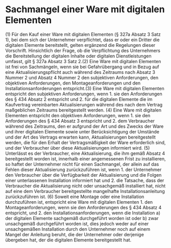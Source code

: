 # Sachmangel einer Ware mit digitalen Elementen

(1) Für den Kauf einer Ware mit digitalen Elementen (§ 327a Absatz 3 Satz 1), bei dem sich der Unternehmer verpflichtet, dass er oder ein Dritter die digitalen Elemente bereitstellt, gelten ergänzend die Regelungen dieser Vorschrift. Hinsichtlich der Frage, ob die Verpflichtung des Unternehmers die Bereitstellung der digitalen Inhalte oder digitalen Dienstleistungen umfasst, gilt § 327a Absatz 3 Satz 2.(2) Eine Ware mit digitalen Elementen ist frei von Sachmängeln, wenn sie bei Gefahrübergang und in Bezug auf eine Aktualisierungspflicht auch während des Zeitraums nach Absatz 3 Nummer 2 und Absatz 4 Nummer 2 den subjektiven Anforderungen, den objektiven Anforderungen, den Montageanforderungen und den Installationsanforderungen entspricht.(3) Eine Ware mit digitalen Elementen entspricht den subjektiven Anforderungen, wenn  1.
 sie den Anforderungen des § 434 Absatz 2 entspricht und
 2.
 für die digitalen Elemente die im Kaufvertrag vereinbarten Aktualisierungen während des nach dem Vertrag maßgeblichen Zeitraums bereitgestellt werden.
(4) Eine Ware mit digitalen Elementen entspricht den objektiven Anforderungen, wenn  1.
 sie den Anforderungen des § 434 Absatz 3 entspricht und
 2.
 dem Verbraucher während des Zeitraums, den er aufgrund der Art und des Zwecks der Ware und ihrer digitalen Elemente sowie unter Berücksichtigung der Umstände und der Art des Vertrags erwarten kann, Aktualisierungen bereitgestellt werden, die für den Erhalt der Vertragsmäßigkeit der Ware erforderlich sind, und der Verbraucher über diese Aktualisierungen informiert wird.
(5) Unterlässt es der Verbraucher, eine Aktualisierung, die ihm gemäß Absatz 4 bereitgestellt worden ist, innerhalb einer angemessenen Frist zu installieren, so haftet der Unternehmer nicht für einen Sachmangel, der allein auf das Fehlen dieser Aktualisierung zurückzuführen ist, wenn  1.
 der Unternehmer den Verbraucher über die Verfügbarkeit der Aktualisierung und die Folgen einer unterlassenen Installation informiert hat und
 2.
 die Tatsache, dass der Verbraucher die Aktualisierung nicht oder unsachgemäß installiert hat, nicht auf eine dem Verbraucher bereitgestellte mangelhafte Installationsanleitung zurückzuführen ist.
(6) Soweit eine Montage oder eine Installation durchzuführen ist, entspricht eine Ware mit digitalen Elementen  1.
 den Montageanforderungen, wenn sie den Anforderungen des § 434 Absatz 4 entspricht, und
 2.
 den Installationsanforderungen, wenn die Installation  a)
 der digitalen Elemente sachgemäß durchgeführt worden ist oder
 b)
 zwar unsachgemäß durchgeführt worden ist, dies jedoch weder auf einer unsachgemäßen Installation durch den Unternehmer noch auf einem Mangel der Anleitung beruht, die der Unternehmer oder derjenige übergeben hat, der die digitalen Elemente bereitgestellt hat.

 

